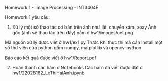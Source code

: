 Homework 1 - Image Processing - INT3404E

Homework 1 yêu cầu:
1. Xử lý một số thao tác cơ bản trên ảnh như lật, chuyển xám, xoay
Ảnh gốc (ảnh sẽ thao tác trên đấy) nằm ở hw1/images/uet.png

Mã nguồn xử lý được viết ở hw1/ex1.py
Trước khi thực thi mã cần install một số thư viện của python gồm numpy, matplotlib và opencv-python

Báo cáo kết quả được viết ở hw1/Report.pdf

2. Hoàn thành các hàm ở Notebooks
Các hàm đã viết được đặt ở hw1/22028162_LeThiHaiAnh.ipynb
